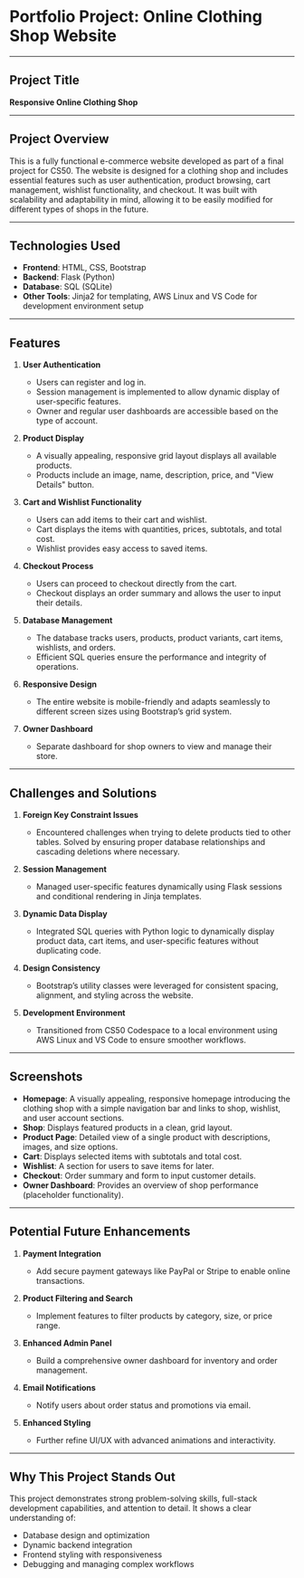 # Portfolio Project: Online Clothing Shop Website

---

## Project Title

**Responsive Online Clothing Shop**

---

## Project Overview

This is a fully functional e-commerce website developed as part of a final project for CS50. The website is designed for a clothing shop and includes essential features such as user authentication, product browsing, cart management, wishlist functionality, and checkout. It was built with scalability and adaptability in mind, allowing it to be easily modified for different types of shops in the future.

---

## Technologies Used

- **Frontend**: HTML, CSS, Bootstrap
- **Backend**: Flask (Python)
- **Database**: SQL (SQLite)
- **Other Tools**: Jinja2 for templating, AWS Linux and VS Code for development environment setup

---

## Features

1. **User Authentication**
   - Users can register and log in.
   - Session management is implemented to allow dynamic display of user-specific features.
   - Owner and regular user dashboards are accessible based on the type of account.

2. **Product Display**
   - A visually appealing, responsive grid layout displays all available products.
   - Products include an image, name, description, price, and "View Details" button.

3. **Cart and Wishlist Functionality**
   - Users can add items to their cart and wishlist.
   - Cart displays the items with quantities, prices, subtotals, and total cost.
   - Wishlist provides easy access to saved items.

4. **Checkout Process**
   - Users can proceed to checkout directly from the cart.
   - Checkout displays an order summary and allows the user to input their details.

5. **Database Management**
   - The database tracks users, products, product variants, cart items, wishlists, and orders.
   - Efficient SQL queries ensure the performance and integrity of operations.

6. **Responsive Design**
   - The entire website is mobile-friendly and adapts seamlessly to different screen sizes using Bootstrap’s grid system.

7. **Owner Dashboard**
   - Separate dashboard for shop owners to view and manage their store.

---

## Challenges and Solutions

1. **Foreign Key Constraint Issues**
   - Encountered challenges when trying to delete products tied to other tables. Solved by ensuring proper database relationships and cascading deletions where necessary.

2. **Session Management**
   - Managed user-specific features dynamically using Flask sessions and conditional rendering in Jinja templates.

3. **Dynamic Data Display**
   - Integrated SQL queries with Python logic to dynamically display product data, cart items, and user-specific features without duplicating code.

4. **Design Consistency**
   - Bootstrap’s utility classes were leveraged for consistent spacing, alignment, and styling across the website.

5. **Development Environment**
   - Transitioned from CS50 Codespace to a local environment using AWS Linux and VS Code to ensure smoother workflows.

---

## Screenshots

- **Homepage**: A visually appealing, responsive homepage introducing the clothing shop with a simple navigation bar and links to shop, wishlist, and user account sections.
- **Shop**: Displays featured products in a clean, grid layout.
- **Product Page**: Detailed view of a single product with descriptions, images, and size options.
- **Cart**: Displays selected items with subtotals and total cost.
- **Wishlist**: A section for users to save items for later.
- **Checkout**: Order summary and form to input customer details.
- **Owner Dashboard**: Provides an overview of shop performance (placeholder functionality).

---

## Potential Future Enhancements

1. **Payment Integration**
   - Add secure payment gateways like PayPal or Stripe to enable online transactions.

2. **Product Filtering and Search**
   - Implement features to filter products by category, size, or price range.

3. **Enhanced Admin Panel**
   - Build a comprehensive owner dashboard for inventory and order management.

4. **Email Notifications**
   - Notify users about order status and promotions via email.

5. **Enhanced Styling**
   - Further refine UI/UX with advanced animations and interactivity.

---

## Why This Project Stands Out

This project demonstrates strong problem-solving skills, full-stack development capabilities, and attention to detail. It shows a clear understanding of:

- Database design and optimization
- Dynamic backend integration
- Frontend styling with responsiveness
- Debugging and managing complex workflows


